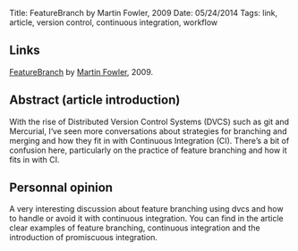 Title: FeatureBranch by Martin Fowler, 2009
Date: 05/24/2014
Tags: link, article, version control, continuous integration, workflow

## Links

[FeatureBranch](http://martinfowler.com/bliki/FeatureBranch.html) by [Martin Fowler](http://martinfowler.com/), 2009.

## Abstract (article introduction)

With the rise of Distributed Version Control Systems (DVCS) such as git and Mercurial, I‘ve seen more conversations about strategies for branching and merging and how they fit in with Continuous Integration (CI). There’s a bit of confusion here, particularly on the practice of feature branching and how it fits in with CI.

## Personnal opinion

A very interesting discussion about feature branching using dvcs and how to handle or avoid it with continuous integration. You can find in the article clear examples of feature branching, continuous integration and the introduction of promiscuous integration.
